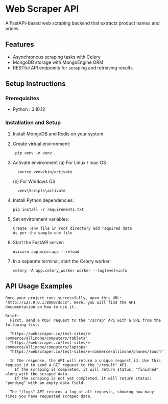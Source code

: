 # Web Scraper API

A FastAPI-based web scraping backend that extracts product names and prices

## Features

- Asynchronous scraping tasks with Celery
- MongoDB storage with MongoEngine ORM
- RESTful API endpoints for scraping and retrieving results

## Setup Instructions

### Prerequisites

- Python : 3.10.12

### Installation and Setup

1. Install MongoDB and Redis on your system
2. Create virtual environment:

   ```
    pip venv -m venv
   ```
3. Activate environment
   (a) For Linux / mac  OS

   ```
     source venv/bin/activate
   ```

   (b) For Windows OS

   ```
     venv\Scripts\activate
   ```
4. Install Python dependencies:

   ```
   pip install -r requirements.txt
   ```
5. Set environment variables:

   ```
   Create .env file in root directory add required data 
   As per the sample.env file 
   ```
6. Start the FastAPI server:

   ```
   uvicorn app.main:app --reload
   ```
7. In a separate terminal, start the Celery worker:

   ```
   celery -A app.celery_worker worker --loglevel=info
   ```

## API Usage Examples

    Once your project runs successfully, open this URL: "http://127.0.0.1:8000/docs". Here, you will find the API documentation on how to use it.

    Brief:
      First, send a POST request to the "/scrap" API with a URL from the following list:

      "https://webscraper.io/test-sites/e-commerce/allinone/computers/tablets"
      "https://webscraper.io/test-sites/e-commerce/allinone/computers/laptops"
      "https://webscraper.io/test-sites/e-commerce/allinone/phones/touch"

      In the response, the API will return a unique request_id. Use this request_id to send a GET request to the "/result" API.
        If the scraping is completed, it will return status: "finished" along with the scraped data.
        If the scraping is not yet completed, it will return status: "pending" with an empty data field.

      The "/logs" API returns a log of all requests, showing how many times you have requested scraped data.
